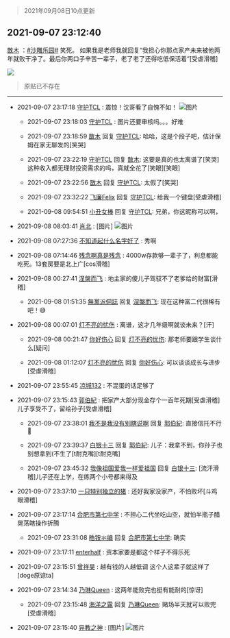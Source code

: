> 2021年09月08日10点更新
<link rel="stylesheet" href="https://cdn.jsdelivr.net/gh/taotie6/sampleJSON@main/css/photo_show.css">
<meta name="referrer" content="no-referrer" />


 ## 2021-09-07 23:12:40 

 [㪚木](https://www.coolapk.com/feed/29835323?shareKey=MDYzNDllN2EwNjdiNjEzNzljYWY~) ：<a class="feed-link-tag" href="/t/沙雕乐园?type=0">#沙雕乐园#</a>
笑死。
如果我是老师我就回复“我担心你那点家产未来被他两年就败干净了。最后你两口子辛苦一辈子，老了老了还得吃低保活着”[受虐滑稽] 

<div class="album">
<img class="img-item" src="https://image.coolapk.com/feed/2021/0907/23/1081091_c49bb10a_7559_3161@1080x1719.png" />
</div>

> 原贴已不存在 

 ------- 

- 2021-09-07 23:17:18 [守护TCL](uid=13196701) : 震惊！沈哥看了自愧不如！ ![图片](https://image.coolapk.com/feed/2021/0907/23/13196701_a2ce113f_7836_2905@1080x2339.jpeg)

    - 2021-09-07 23:18:03 [守护TCL](uid=13196701) : 图片还要审核吗。。。好难 

    - 2021-09-07 23:18:59 [㪚木](uid=1081091) 回复 [守护TCL](uid=13196701): 哈哈，这是个段子吧，估计保姆在家无聊发的[笑哭] 

    - 2021-09-07 23:22:19 [守护TCL](uid=13196701) 回复 [㪚木](uid=1081091): 这要是真的也太离谱了[笑哭]这种收入都无理财投资需求的吗，真就全花了[笑眼][笑眼] 

    - 2021-09-07 23:22:56 [㪚木](uid=1081091) 回复 [守护TCL](uid=13196701): 太假了[笑哭] 

    - 2021-09-07 23:32:22 [飞廉Felix](uid=900024) 回复 [守护TCL](uid=13196701): 给我一个键盘[受虐滑稽] 

    - 2021-09-08 09:54:51 [小丑女棒](uid=1414631) 回复 [守护TCL](uid=13196701): 兄弟，你这昵称可以啊， 

- 2021-09-08 08:03:41 [肖北](uid=1156293) : [图片] ![图片](https://image.coolapk.com/feed/2021/0908/08/1156293_febe1edd_9420_7405@2340x1080.jpeg)

- 2021-09-08 07:27:36 [不知道起什么名字好了](uid=2631536) : 秀啊 

- 2021-09-08 07:14:46 [残念啊真是残念](uid=3743257) : 4000w存款够一辈子了，利息都能吃死。13套房要是北上广[cos滑稽] 

- 2021-09-08 00:27:41 [涅槃而飞](uid=1128897) : 地主家的傻儿子驾驭不了老爹给的财富[滑稽] 

    - 2021-09-08 01:51:35 [無黨派侗誌](uid=963651) 回复 [涅槃而飞](uid=1128897): 现在这种富二代很稀有吧！😅 

- 2021-09-08 00:07:01 [灯不亮的忧伤](uid=2715037) : 离谱，这才几年级啊就谈未来？[汗] 

    - 2021-09-08 00:21:47 [你好伤心](uid=3240046) 回复 [灯不亮的忧伤](uid=2715037): 那老师要跟学生谈什么[疑问] 

    - 2021-09-08 01:12:07 [灯不亮的忧伤](uid=2715037) 回复 [你好伤心](uid=3240046): 可以谈谈成长与进步[受虐滑稽] 

- 2021-09-07 23:55:45 [凉城132](uid=3231915) : 不混蛋的话足够了 

- 2021-09-07 23:15:43 [郭伯紀](uid=2859803) : 把家产大部分现金存个一百年死期[受虐滑稽]儿子享受不了，留给孙子[受虐滑稽] 

    - 2021-09-07 23:38:01 [我不是我没有别瞎说啊](uid=2231912) 回复 [郭伯紀](uid=2859803): 直接信托不行🐴 

    - 2021-09-07 23:39:37 [白银十三](uid=775015) 回复 [郭伯紀](uid=2859803): 儿子：我拿不到，你孙子也别想拿到(不生了[t耐克嘴][t耐克嘴] 

    - 2021-09-07 23:45:32 [我像祖国爱我一样爱祖国](uid=1149364) 回复 [白银十三](uid=775015): [流汗滑稽]儿子还在上学，在练两个小号都来得及 

- 2021-09-07 23:37:10 [一只特别独立的猪](uid=3908917) : 还好我家没家产，不怕败坏[斗鸡眼滑稽] 

- 2021-09-07 23:17:14 [合肥市第七中学](uid=3597151) : 不担心二代坐吃山空，就怕半瓶子醋晃荡瞎操作折腾 

    - 2021-09-07 23:31:08 [皓铵氺编](uid=1324265) 回复 [合肥市第七中学](uid=3597151): 确实 

- 2021-09-07 23:17:11 [enterhalf](uid=603906) : 资本家要是都这个样子不得乐死 

- 2021-09-07 23:15:51 [曾祥昊](uid=6695078) : 越有钱的人越低调
这个人这辈子就这样了[doge原谅ta] 

- 2021-09-07 23:14:34 [乃琳Queen](uid=2370903) : 这两年能败完也挺有能耐的[惊讶] 

    - 2021-09-07 23:15:48 [海洋之露](uid=1111949) 回复 [乃琳Queen](uid=2370903): 赌场半天就可以败完[受虐滑稽] 

- 2021-09-07 23:15:40 [异教之神](uid=2461540) : [图片] ![图片](https://image.coolapk.com/feed/2021/0228/15/2253391_c840330e_7214_2808@139x166.gif)

